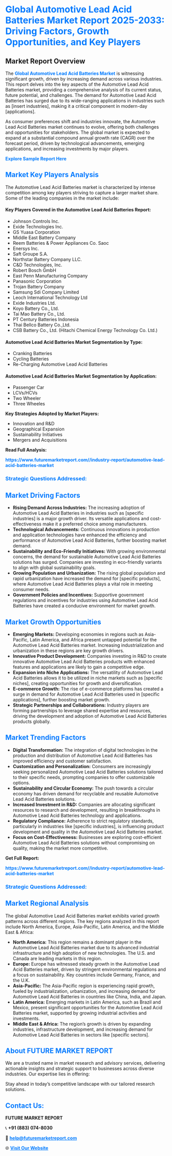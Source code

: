 <h1 style="color: #007BFF;">Global Automotive Lead Acid Batteries Market Report 2025-2033: Driving Factors, Growth Opportunities, and Key Players</h1>

<section id="overview">
<h2>Market Report Overview</h2>
<p>The <a href="https://www.futuremarketreport.com//industry-report/automotive-lead-acid-batteries-market" style="color: #007BFF; text-decoration: none;"><strong>Global Automotive Lead Acid Batteries Market</strong></a> is witnessing significant growth, driven by increasing demand across various industries. This report delves into the key aspects of the Automotive Lead Acid Batteries market, providing a comprehensive analysis of its current status, future potential, and challenges. The demand for Automotive Lead Acid Batteries has surged due to its wide-ranging applications in industries such as [insert industries], making it a critical component in modern-day [applications].</p>
<p>As consumer preferences shift and industries innovate, the Automotive Lead Acid Batteries market continues to evolve, offering both challenges and opportunities for stakeholders. The global market is expected to expand at a substantial compound annual growth rate (CAGR) over the forecast period, driven by technological advancements, emerging applications, and increasing investments by major players.</p>
</section>

<section id="overview">
<p><a href="https://www.futuremarketreport.com//request-sample/reportId=58400" style="color: #007BFF; text-decoration: none;"><strong>Explore Sample Report Here</strong></a></p>
</section>

<section id="key-players">
<h2 style="color: #007BFF;">Market Key Players Analysis</h2>
<p>The Automotive Lead Acid Batteries market is characterized by intense competition among key players striving to capture a larger market share. Some of the leading companies in the market include:</p>
<h4>Key Players Covered in the Automotive Lead Acid Batteries Report:</h4>
<ul><li>Johnson Controls Inc.</li><li>Exide Technologies Inc.</li><li>GS Yuasa Corporation</li><li>Middle East Battery Company</li><li>Reem Batteries &amp; Power Appliances Co. Saoc</li><li>Enersys Inc.</li><li>Saft Groupe S.A.</li><li>Northstar Battery Company LLC.</li><li>C&amp;D Technologies, Inc.</li><li>Robert Bosch GmbH</li><li>East Penn Manufacturing Company</li><li>Panasonic Corporation</li><li>Trojan Battery Company</li><li>Samsung Sdi Company Limited</li><li>Leoch International Technology Ltd</li><li>Exide Industries Ltd.</li><li>Koyo Battery Co., Ltd.</li><li>Tai Mao Battery Co., Ltd.</li><li>PT Century Batteries Indonesia</li><li>Thai Bellco Battery Co.,Ltd.</li><li>CSB Battery Co., Ltd. (Hitachi Chemical Energy Technology Co. Ltd.)</li></ul>
<h4>Automotive Lead Acid Batteries Market Segmentation by Type:</h4>
<ul><li>Cranking Batteries</li><li>Cycling Batteries</li><li>Re-Charging Automotive Lead Acid Batteries</li></ul>

<h4>Automotive Lead Acid Batteries Market Segmentation by Application:</h4>
<ul><li>Passenger Car</li><li>LCVs/HCVs</li><li>Two Wheeler</li><li>Three Wheeles</li></ul>
<p><strong>Key Strategies Adopted by Market Players:</strong></p>
<ul>
<li>Innovation and R&D</li>
<li>Geographical Expansion</li>
<li>Sustainability Initiatives</li>
<li>Mergers and Acquisitions</li>
</ul>
</section>

<section>
<p><strong>Read Full Analysis: </strong></p><a href="https://www.futuremarketreport.com//industry-report/automotive-lead-acid-batteries-market" style="color: #007BFF; text-decoration: none;"><strong>https://www.futuremarketreport.com//industry-report/automotive-lead-acid-batteries-market</strong></a>
<h3 style="color: #007BFF;">Strategic Questions Addressed:</h3>
</section>

<section id="driving-factors">
<h2 style="color: #007BFF;">Market Driving Factors</h2>
<ul>
<li><strong>Rising Demand Across Industries:</strong> The increasing adoption of Automotive Lead Acid Batteries in industries such as [specific industries] is a major growth driver. Its versatile applications and cost-effectiveness make it a preferred choice among manufacturers.</li>
<li><strong>Technological Advancements:</strong> Continuous innovations in production and application technologies have enhanced the efficiency and performance of Automotive Lead Acid Batteries, further boosting market demand.</li>
<li><strong>Sustainability and Eco-Friendly Initiatives:</strong> With growing environmental concerns, the demand for sustainable Automotive Lead Acid Batteries solutions has surged. Companies are investing in eco-friendly variants to align with global sustainability goals.</li>
<li><strong>Growing Population and Urbanization:</strong> The rising global population and rapid urbanization have increased the demand for [specific products], where Automotive Lead Acid Batteries plays a vital role in meeting consumer needs.</li>
<li><strong>Government Policies and Incentives:</strong> Supportive government regulations and incentives for industries using Automotive Lead Acid Batteries have created a conducive environment for market growth.</li>
</ul>
</section>

<section id="growth-opportunities">
<h2 style="color: #007BFF;">Market Growth Opportunities</h2>
<ul>
<li><strong>Emerging Markets:</strong> Developing economies in regions such as Asia-Pacific, Latin America, and Africa present untapped potential for the Automotive Lead Acid Batteries market. Increasing industrialization and urbanization in these regions are key growth drivers.</li>
<li><strong>Innovative Product Development:</strong> Companies investing in R&D to create innovative Automotive Lead Acid Batteries products with enhanced features and applications are likely to gain a competitive edge.</li>
<li><strong>Expansion into Niche Applications:</strong> The versatility of Automotive Lead Acid Batteries allows it to be utilized in niche markets such as [specific niches], creating opportunities for growth and diversification.</li>
<li><strong>E-commerce Growth:</strong> The rise of e-commerce platforms has created a surge in demand for Automotive Lead Acid Batteries used in [specific applications], further boosting market growth.</li>
<li><strong>Strategic Partnerships and Collaborations:</strong> Industry players are forming partnerships to leverage shared expertise and resources, driving the development and adoption of Automotive Lead Acid Batteries products globally.</li>
</ul>
</section>

<section id="trending-factors">
<h2 style="color: #007BFF;">Market Trending Factors</h2>
<ul>
<li><strong>Digital Transformation:</strong> The integration of digital technologies in the production and distribution of Automotive Lead Acid Batteries has improved efficiency and customer satisfaction.</li>
<li><strong>Customization and Personalization:</strong> Consumers are increasingly seeking personalized Automotive Lead Acid Batteries solutions tailored to their specific needs, prompting companies to offer customizable options.</li>
<li><strong>Sustainability and Circular Economy:</strong> The push towards a circular economy has driven demand for recyclable and reusable Automotive Lead Acid Batteries solutions.</li>
<li><strong>Increased Investment in R&D:</strong> Companies are allocating significant resources to research and development, resulting in breakthroughs in Automotive Lead Acid Batteries technology and applications.</li>
<li><strong>Regulatory Compliance:</strong> Adherence to strict regulatory standards, particularly in industries like [specific industries], is influencing product development and quality in the Automotive Lead Acid Batteries market.</li>
<li><strong>Focus on Cost-Effectiveness:</strong> Businesses are exploring cost-efficient Automotive Lead Acid Batteries solutions without compromising on quality, making the market more competitive.</li>
</ul>
</section>

<section>
<p><strong>Get Full Report: </strong></p><a href="https://www.futuremarketreport.com//industry-report/automotive-lead-acid-batteries-market" style="color: #007BFF; text-decoration: none;"><strong>https://www.futuremarketreport.com//industry-report/automotive-lead-acid-batteries-market</strong></a>
<h3 style="color: #007BFF;">Strategic Questions Addressed:</h3>
</section>


<section id="regional-analysis">
<h2 style="color: #007BFF;">Market Regional Analysis</h2>
<p>The global Automotive Lead Acid Batteries market exhibits varied growth patterns across different regions. The key regions analyzed in this report include North America, Europe, Asia-Pacific, Latin America, and the Middle East & Africa:</p>
<ul>
<li><strong>North America:</strong> This region remains a dominant player in the Automotive Lead Acid Batteries market due to its advanced industrial infrastructure and high adoption of new technologies. The U.S. and Canada are leading markets in this region.</li>
<li><strong>Europe:</strong> Europe has witnessed steady growth in the Automotive Lead Acid Batteries market, driven by stringent environmental regulations and a focus on sustainability. Key countries include Germany, France, and the U.K.</li>
<li><strong>Asia-Pacific:</strong> The Asia-Pacific region is experiencing rapid growth, fueled by industrialization, urbanization, and increasing demand for Automotive Lead Acid Batteries in countries like China, India, and Japan.</li>
<li><strong>Latin America:</strong> Emerging markets in Latin America, such as Brazil and Mexico, present significant opportunities for the Automotive Lead Acid Batteries market, supported by growing industrial activities and investments.</li>
<li><strong>Middle East & Africa:</strong> The region’s growth is driven by expanding industries, infrastructure development, and increasing demand for Automotive Lead Acid Batteries in sectors like [specific sectors].</li>
</ul>
</section>

<footer>
<h2 style="color: #007BFF;">About FUTURE MARKET REPORT</h2>
<p>We are a trusted name in market research and advisory services, delivering actionable insights and strategic support to businesses across diverse industries. Our expertise lies in offering:</p>

<p>Stay ahead in today’s competitive landscape with our tailored research solutions.</p>

<h2 style="color: #007BFF;">Contact Us:</h2>
<p><strong>FUTURE MARKET REPORT</strong></p>
<p>📞 <strong>+91 (883) 074-8030</strong></p>
<p>📧 <strong><a href="mailto:help@futuremarketreport.com" style="color: #007BFF;">help@futuremarketreport.com</a></strong></p>
<p>🌐 <strong><a href="https://www.futuremarketreport.com/" style="color: #007BFF;">Visit Our Website</a></strong></p>
</footer>
